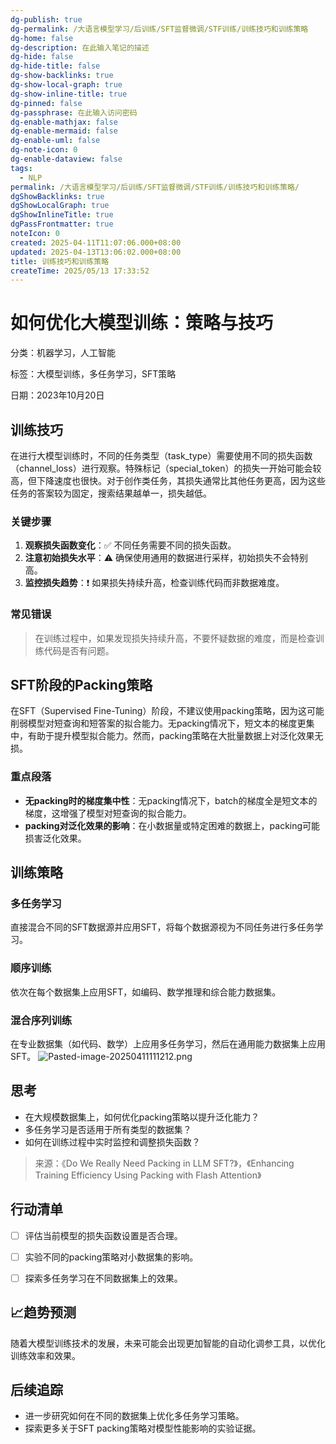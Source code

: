 ```yaml
---
dg-publish: true
dg-permalink: /大语言模型学习/后训练/SFT监督微调/STF训练/训练技巧和训练策略
dg-home: false
dg-description: 在此输入笔记的描述
dg-hide: false
dg-hide-title: false
dg-show-backlinks: true
dg-show-local-graph: true
dg-show-inline-title: true
dg-pinned: false
dg-passphrase: 在此输入访问密码
dg-enable-mathjax: false
dg-enable-mermaid: false
dg-enable-uml: false
dg-note-icon: 0
dg-enable-dataview: false
tags:
  - NLP
permalink: /大语言模型学习/后训练/SFT监督微调/STF训练/训练技巧和训练策略/
dgShowBacklinks: true
dgShowLocalGraph: true
dgShowInlineTitle: true
dgPassFrontmatter: true
noteIcon: 0
created: 2025-04-11T11:07:06.000+08:00
updated: 2025-04-13T13:06:02.000+08:00
title: 训练技巧和训练策略
createTime: 2025/05/13 17:33:52
---
```




# 如何优化大模型训练：策略与技巧
分类：机器学习，人工智能

标签：大模型训练，多任务学习，SFT策略

日期：2023年10月20日

## 训练技巧
在进行大模型训练时，不同的任务类型（task_type）需要使用不同的损失函数（channel_loss）进行观察。特殊标记（special_token）的损失一开始可能会较高，但下降速度也很快。对于创作类任务，其损失通常比其他任务更高，因为这些任务的答案较为固定，搜索结果越单一，损失越低。

### 关键步骤
1. **观察损失函数变化**：✅ 不同任务需要不同的损失函数。
2. **注意初始损失水平**：⚠ 确保使用通用的数据进行采样，初始损失不会特别高。
3. **监控损失趋势**：❗ 如果损失持续升高，检查训练代码而非数据难度。


### 常见错误
> 在训练过程中，如果发现损失持续升高，不要怀疑数据的难度，而是检查训练代码是否有问题。


## SFT阶段的Packing策略
在SFT（Supervised Fine-Tuning）阶段，不建议使用packing策略，因为这可能削弱模型对短查询和短答案的拟合能力。无packing情况下，短文本的梯度更集中，有助于提升模型拟合能力。然而，packing策略在大批量数据上对泛化效果无损。

### 重点段落
- **无packing时的梯度集中性**：无packing情况下，batch的梯度全是短文本的梯度，这增强了模型对短查询的拟合能力。
- **packing对泛化效果的影响**：在小数据量或特定困难的数据上，packing可能损害泛化效果。


## 训练策略

### 多任务学习
直接混合不同的SFT数据源并应用SFT，将每个数据源视为不同任务进行多任务学习。


### 顺序训练
依次在每个数据集上应用SFT，如编码、数学推理和综合能力数据集。


### 混合序列训练
在专业数据集（如代码、数学）上应用多任务学习，然后在通用能力数据集上应用SFT。
![Pasted-image-20250411111212.png](/img/user/%E9%99%84%E4%BB%B6/Pasted%20image%2020250411111212.png)


## 思考
- 在大规模数据集上，如何优化packing策略以提升泛化能力？
- 多任务学习是否适用于所有类型的数据集？
- 如何在训练过程中实时监控和调整损失函数？

> 来源：《Do We Really Need Packing in LLM SFT?》，《Enhancing Training Efficiency Using Packing with Flash Attention》


## 行动清单
- [ ] 评估当前模型的损失函数设置是否合理。
- [ ] 实验不同的packing策略对小数据集的影响。
- [ ] 探索多任务学习在不同数据集上的效果。


## 📈趋势预测
随着大模型训练技术的发展，未来可能会出现更加智能的自动化调参工具，以优化训练效率和效果。


## 后续追踪
- 进一步研究如何在不同的数据集上优化多任务学习策略。
- 探索更多关于SFT packing策略对模型性能影响的实验证据。
